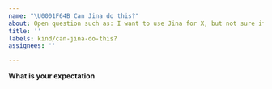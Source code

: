 ```yaml
---
name: "\U0001F64B Can Jina do this?"
about: Open question such as: I want to use Jina for X, but not sure if it is doable.
title: ''
labels: kind/can-jina-do-this?
assignees: ''

---
```


**What is your expectation**

<!-- Explain your expected behavior here -->
